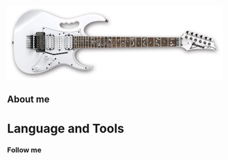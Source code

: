 ![Header](https://github.com/Lukaskeyn/Lukaskeyn/blob/main/assets/ibanez.png)

## About me

# Language and Tools

### Follow me 
